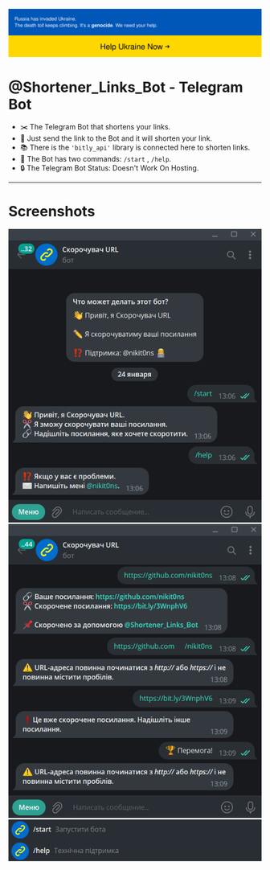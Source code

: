 [![Stand With Ukraine](https://raw.githubusercontent.com/vshymanskyy/StandWithUkraine/main/banner2-direct.svg)](https://stand-with-ukraine.pp.ua/)

# @Shortener_Links_Bot - Telegram Bot

- :scissors: The Telegram Bot that shortens your links.
- :link: Just send the link to the Bot and it will shorten your link.
- :books: There is the `'bitly_api'` library is connected here to shorten links.
- :open_file_folder: The Bot has two commands: `/start` , `/help`.
- :lock: The Telegram Bot Status: Doesn't Work On Hosting.

---

# Screenshots
 
 ![Shortener_Links_Bot_Start](https://github.com/nikit0ns/Shortener_Links_Bot/blob/master/Screenshots/Shortener_Links_Bot_Start.png)
 ![Shortener_Links_Bot_Short](https://github.com/nikit0ns/Shortener_Links_Bot/blob/master/Screenshots/Shortener_Links_Bot_Short.png)
 ![Shortener_Links_Bot_Commands](https://github.com/nikit0ns/Shortener_Links_Bot/blob/master/Screenshots/Shortener_Links_Bot_Commands.png)

